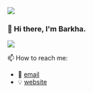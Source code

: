 ![](https://lh3.googleusercontent.com/INjE-yCHADz2WQ9lqq_ft9K7dCK4vS7aBXW6p8jJfe9nBw9b2z7eN0tstL-fLEha2mkDl7UJp_tL9K1gkDMgtdWasEZb1YYQFNbArTezuDgDi-f9lD6TpZo9m6vyFwi_EIT0OmYh=s72-p-k)

### 👋 Hi there, I'm Barkha.<br> 


  ![](https://lh3.googleusercontent.com/HAo9RiwhpKREVftfxebo3GDncVzVYcB7YfcQWOuWv5sIpKiXoVqx9ImAWfBiSak9RH1pAXSEk5nN0tGIjY5oORnCwtzVsjaVh0n8YMVfbR-YVjZ2yM9rsW5VsPTifbfkvHdD8Oi_=w600) </ul>

📫 How to reach me:
- 📨 [email](mailto:barkhapandey32@gmail.com)
- 💡 [website](https://isobarkha.github.io/)

<!--software list as icons-->
<!--Read me for project/certifications-->
<!--language diversity statistics/personal growth account statistics-->
